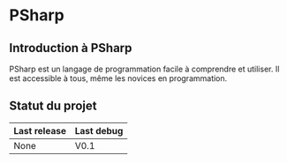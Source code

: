# PSharp
## Introduction à PSharp
PSharp est un langage de programmation facile à comprendre et utiliser. Il est accessible à tous, même les novices en programmation.

## Statut du projet
| Last release  | Last debug  |
| ------------ | ------------ |
|        None  |        V0.1  |


